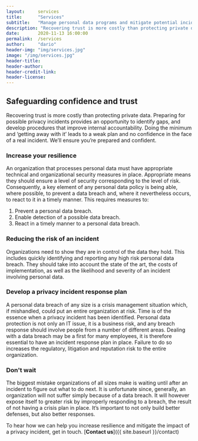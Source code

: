 ```yaml
---
layout:     services
title:      "Services"
subtitle:   "Manage personal data programs and mitigate potential incidents."
description: "Recovering trust is more costly than protecting private data. Every organization should have a proven plan in place to mitigate a potential privacy incident."
date:       2020-11-13 16:00:00
permalink:  /services
author:     "dario"
header-img: "img/services.jpg"
image: "/img/services.jpg"
header-title:
header-author:
header-credit-link:
header-license:
---
```


## Safeguarding confidence and trust 
Recovering trust is more costly than protecting private data. Preparing for possible privacy incidents provides an opportunity to identify gaps, and develop procedures that improve internal accountability. Doing the minimum and ‘getting away with it’ leads to a weak plan and no confidence in the face of a real incident. We’ll ensure you’re prepared and confident.

### Increase your resilience
An organization that processes personal data must have appropriate technical and organizational security measures in place. Appropriate means they should ensure a level of security corresponding to the level of risk. Consequently, a key element of any personal data policy is being able, where possible, to prevent a data breach and, where it nevertheless occurs, to react to it in a timely manner. This requires measures to:

1.	Prevent a personal data breach.
2.	Enable detection of a possible data breach.
3.	React in a timely manner to a personal data breach.


### Reducing the risk of an incident
Organizations need to show they are in control of the data they hold. This includes quickly identifying and reporting any high risk personal data breach. They should take into account the state of the art, the costs of implementation, as well as the likelihood and severity of an incident involving personal data.

### Develop a privacy incident response plan
A personal data breach of any size is a crisis management situation which, if mishandled, could put an entire organization at risk. Time is of the essence when a privacy incident has been identified. Personal data protection is not only an IT issue, it is a business risk, and any breach response should involve people from a number of different areas. Dealing with a data breach may be a first for many employees, it is therefore essential to have an incident response plan in place. Failure to do so increases the regulatory, litigation and reputation risk to the entire organization.

### Don't wait
The biggest mistake organizations of all sizes make is waiting until after an incident to figure out what to do next. It is unfortunate since, generally, an organization will not suffer simply because of a data breach. It will however expose itself to greater risk by improperly responding to a breach, the result of not having a crisis plan in place. It’s important to not only build better defenses, but also better responses.

To hear how we can help you increase resilience and mitigate the impact of a privacy incident, get in touch. [**Contact us**]({{ site.baseurl }}/contact)
